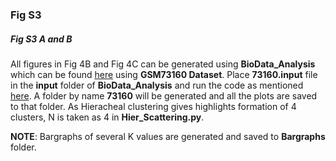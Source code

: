 ### Fig S3

##### Fig S3 A and B


All figures in Fig 4B and Fig 4C can be generated using **BioData_Analysis** which can be found [here](https://github.com/uday2607/CSB-SCLC/tree/master/Additional_Codes/BioData-Analysis) using **GSM73160 Dataset**. Place **73160.input** file in the **input** folder of **BioData_Analysis** and run the code as mentioned [here](https://github.com/uday2607/CSB-SCLC/tree/master/Additional_Codes/BioData-Analysis/README.md). A folder by name **73160** will be generated and all the plots are saved to that folder. As Hieracheal clustering gives highlights formation of 4 clusters, N is taken as 4 in **Hier_Scattering.py**.

**NOTE**: Bargraphs of several K values are generated and saved to **Bargraphs** folder.
